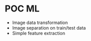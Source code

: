 # POC ML

* Image data transformation 
* Image separation on train/test data
* Simple feature extraction